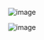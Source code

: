![image](https://github.com/user-attachments/assets/f187af92-89c1-4c57-a358-5b3d1e6c3ae4)

![image](https://github.com/user-attachments/assets/c2e6e506-f3dc-4ab7-adf2-a22fff388377)
